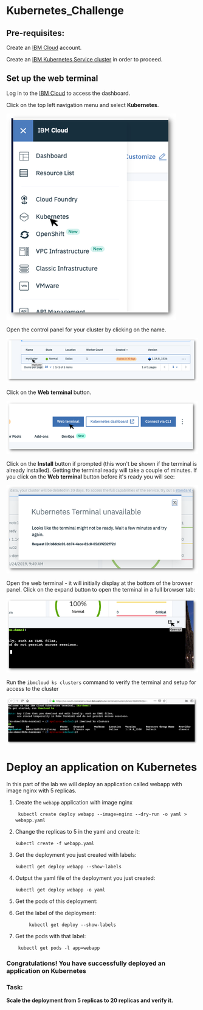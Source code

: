 # Kubernetes_Challenge

## Pre-requisites:

Create an [IBM Cloud](https://cloud.ibm.com) account.

Create an [IBM Kubernetes Service cluster](https://cloud.ibm.com/kubernetes/clusters) in order to proceed.

## Set up the web terminal

Log in to the [IBM Cloud](https://cloud.ibm.com) to access the dashboard.

Click on the top left navigation menu and select **Kubernetes**.

![Navigation Menu](images/Picture1.png)

Open the control panel for your cluster by clicking on the name.

![Open Cluster](images/opencluster.png)

Click on the **Web terminal** button.

![Open Web Terminal](images/webterminal.png)

Click on the **Install** button if prompted (this won't be shown if the terminal is already installed). Getting the terminal ready will take a couple of minutes. If you click on the **Web terminal** button before it's ready you will see:

![Kubernetes terminal unavailable ](images/terminalunavailable.png)

Open the web terminal - it will initially display at the bottom of the browser panel. Click on the expand button to open the terminal in a full browser tab:

![Expand the web terminal](images/expand.png)

Run the ```ibmcloud ks clusters``` command to verify the terminal and setup for access to the cluster

![Confirm cluster access](images/terminal.png)


# Deploy an application on Kubernetes


In this part of the lab we will deploy an application called webapp with image nginx with 5 replicas.

1. Create the `webapp` application with image nginx

        kubectl create deploy webapp --image=nginx --dry-run -o yaml > webapp.yaml

2. Change the replicas to 5 in the yaml and create it:

       kubectl create -f webapp.yaml

3. Get the deployment you just created with labels:

       kubectl get deploy webapp --show-labels

4. Output the yaml file of the deployment you just created:

       kubectl get deploy webapp -o yaml

5. Get the pods of this deployment:

  1. Get the label of the deployment:

              kubectl get deploy --show-labels

  2. Get the pods with that label:

          kubectl get pods -l app=webapp


### **Congratulations! You have successfully deployed an application on Kubernetes**

### **Task:**

**Scale the deployment from 5 replicas to 20 replicas and verify it.**
